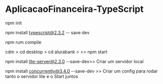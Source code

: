 # AplicacaoFinanceira-TypeScript

npm init 

npm install typescript@2.3.2 -- save dev

npm rum compile 

cdm > cd desktop > cd alurabank > >>
npm start 

npm install lite-server@2.3.0 --save-dev>> Criar um servidor local 

npm install concurrently@3.4.0 --save-dev  >> Criar um config para rodar tanto o servidor lite e o Start juntos 